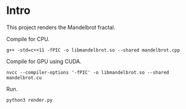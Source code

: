 # Intro

This project renders the Mandelbrot fractal.

Compile for CPU.

    g++ -std=c++11 -fPIC -o libmandelbrot.so --shared mandelbrot.cpp

Compile for GPU using CUDA.

    nvcc --compiler-options '-fPIC' -o libmandelbrot.so --shared mandelbrot.cu

Run.

    python3 render.py
